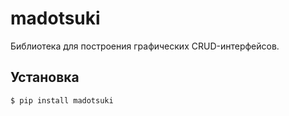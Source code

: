 # madotsuki

Библиотека для построения графических CRUD-интерфейсов.

## Установка

```bash
$ pip install madotsuki
```